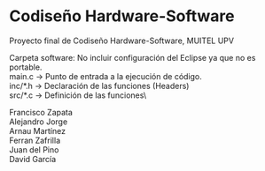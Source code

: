 # Codiseño Hardware-Software
Proyecto final de Codiseño Hardware-Software, MUITEL UPV

Carpeta software: No incluir configuración del Eclipse ya que no es portable.\
main.c -> Punto de entrada a la ejecución de código.\
inc/\*.h -> Declaración de las funciones (Headers)\
src/\*.c -> Definición de las funciones\

Francisco Zapata\
Alejandro Jorge\
Arnau Martínez\
Ferran Zafrilla\
Juan del Pino\
David García
